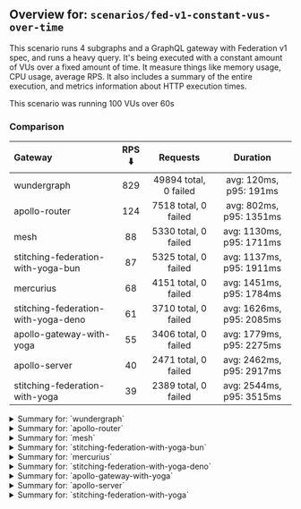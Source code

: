 ## Overview for: `scenarios/fed-v1-constant-vus-over-time`


This scenario runs 4 subgraphs and a GraphQL gateway with Federation v1 spec, and runs a heavy query. It's being executed with a constant amount of VUs over a fixed amount of time. It measure things like memory usage, CPU usage, average RPS. It also includes a summary of the entire execution, and metrics information about HTTP execution times.


This scenario was running 100 VUs over 60s


### Comparison


| Gateway                             | RPS ⬇️ |       Requests        |         Duration         |
| :---------------------------------- | :----: | :-------------------: | :----------------------: |
| wundergraph                         |  829   | 49894 total, 0 failed |  avg: 120ms, p95: 191ms  |
| apollo-router                       |  124   | 7518 total, 0 failed  | avg: 802ms, p95: 1351ms  |
| mesh                                |   88   | 5330 total, 0 failed  | avg: 1130ms, p95: 1711ms |
| stitching-federation-with-yoga-bun  |   87   | 5325 total, 0 failed  | avg: 1137ms, p95: 1911ms |
| mercurius                           |   68   | 4151 total, 0 failed  | avg: 1451ms, p95: 1784ms |
| stitching-federation-with-yoga-deno |   61   | 3710 total, 0 failed  | avg: 1626ms, p95: 2085ms |
| apollo-gateway-with-yoga            |   55   | 3406 total, 0 failed  | avg: 1779ms, p95: 2275ms |
| apollo-server                       |   40   | 2471 total, 0 failed  | avg: 2462ms, p95: 2917ms |
| stitching-federation-with-yoga      |   39   | 2389 total, 0 failed  | avg: 2544ms, p95: 3515ms |



<details>
  <summary>Summary for: `wundergraph`</summary>

  **K6 Output**




```
     ✓ response code was 200
     ✓ no_errors
     ✓ expected_result

     checks.........................: 100.00% ✓ 149682     ✗ 0    
     data_received..................: 249 MB  4.1 MB/s
     data_sent......................: 59 MB   985 kB/s
   ✓ expected_result................: 0.00%   ✓ 0          ✗ 0    
     http_req_blocked...............: avg=47.01µs  min=800ns   med=1.6µs    max=41.45ms  p(90)=2.4µs    p(95)=2.9µs   
     http_req_connecting............: avg=42.2µs   min=0s      med=0s       max=39.34ms  p(90)=0s       p(95)=0s      
     http_req_duration..............: avg=119.91ms min=18.27ms med=113.47ms max=414.21ms p(90)=170.15ms p(95)=191.39ms
       { expected_response:true }...: avg=119.91ms min=18.27ms med=113.47ms max=414.21ms p(90)=170.15ms p(95)=191.39ms
   ✓ http_req_failed................: 0.00%   ✓ 0          ✗ 49894
     http_req_receiving.............: avg=412.63µs min=14.5µs  med=33.29µs  max=119.11ms p(90)=149.79µs p(95)=369.07µs
     http_req_sending...............: avg=60.9µs   min=5.6µs   med=9.29µs   max=86.52ms  p(90)=18µs     p(95)=27.1µs  
     http_req_tls_handshaking.......: avg=0s       min=0s      med=0s       max=0s       p(90)=0s       p(95)=0s      
     http_req_waiting...............: avg=119.44ms min=18.17ms med=113.06ms max=414.17ms p(90)=169.24ms p(95)=190.27ms
     http_reqs......................: 49894   829.615842/s
     iteration_duration.............: avg=120.4ms  min=18.61ms med=113.87ms max=414.43ms p(90)=170.76ms p(95)=192.17ms
     iterations.....................: 49894   829.615842/s
   ✓ no_errors......................: 0.00%   ✓ 0          ✗ 0    
     vus............................: 100     min=100      max=100
     vus_max........................: 100     min=100      max=100
```


**Performance Overview**


<img src="https://imagedelivery.net/KYe9TScr4TldYHA48pczVg/344a2852-17c4-4124-40b5-c5980c239500/public" alt="Performance Overview" />


**HTTP Overview**


<img src="https://imagedelivery.net/KYe9TScr4TldYHA48pczVg/82bf247e-dba3-47dd-ddba-431a23b32a00/public" alt="HTTP Overview" />


  </details>

<details>
  <summary>Summary for: `apollo-router`</summary>

  **K6 Output**




```
     ✓ response code was 200
     ✗ no_errors
      ↳  99% — ✓ 7517 / ✗ 1
     ✓ expected_result

     checks.........................: 99.99% ✓ 22553      ✗ 1    
     data_received..................: 37 MB  619 kB/s
     data_sent......................: 8.9 MB 148 kB/s
   ✓ expected_result................: 0.00%  ✓ 0          ✗ 0    
     http_req_blocked...............: avg=164.84µs min=900ns    med=2.2µs    max=29.8ms  p(90)=3.1µs   p(95)=3.6µs 
     http_req_connecting............: avg=158.55µs min=0s       med=0s       max=29.73ms p(90)=0s      p(95)=0s    
     http_req_duration..............: avg=801.55ms min=280.06ms med=743.54ms max=3.21s   p(90)=1.05s   p(95)=1.35s 
       { expected_response:true }...: avg=801.55ms min=280.06ms med=743.54ms max=3.21s   p(90)=1.05s   p(95)=1.35s 
   ✓ http_req_failed................: 0.00%  ✓ 0          ✗ 7518 
     http_req_receiving.............: avg=53.54µs  min=17.3µs   med=51.29µs  max=6.14ms  p(90)=73.52µs p(95)=79.2µs
     http_req_sending...............: avg=71.19µs  min=6.2µs    med=14.5µs   max=20.55ms p(90)=27.4µs  p(95)=32.4µs
     http_req_tls_handshaking.......: avg=0s       min=0s       med=0s       max=0s      p(90)=0s      p(95)=0s    
     http_req_waiting...............: avg=801.42ms min=279.98ms med=743.48ms max=3.21s   p(90)=1.05s   p(95)=1.35s 
     http_reqs......................: 7518   124.370221/s
     iteration_duration.............: avg=802.04ms min=280.37ms med=743.83ms max=3.22s   p(90)=1.05s   p(95)=1.35s 
     iterations.....................: 7518   124.370221/s
   ✓ no_errors......................: 0.00%  ✓ 0          ✗ 0    
     vus............................: 100    min=100      max=100
     vus_max........................: 100    min=100      max=100
```


**Performance Overview**


<img src="https://imagedelivery.net/KYe9TScr4TldYHA48pczVg/0f9beff8-f7ca-4d92-f3cd-301098e42500/public" alt="Performance Overview" />


**HTTP Overview**


<img src="https://imagedelivery.net/KYe9TScr4TldYHA48pczVg/ec551412-6f88-43f7-9d14-5184f4791200/public" alt="HTTP Overview" />


  </details>

<details>
  <summary>Summary for: `mesh`</summary>

  **K6 Output**




```
     ✓ response code was 200
     ✓ no_errors
     ✓ expected_result

     checks.........................: 100.00% ✓ 15990     ✗ 0    
     data_received..................: 27 MB   441 kB/s
     data_sent......................: 6.3 MB  105 kB/s
   ✓ expected_result................: 0.00%   ✓ 0         ✗ 0    
     http_req_blocked...............: avg=54.99µs min=1.2µs    med=2.15µs  max=12.3ms  p(90)=3.2µs   p(95)=4.1µs 
     http_req_connecting............: avg=51.6µs  min=0s       med=0s      max=12.13ms p(90)=0s      p(95)=0s    
     http_req_duration..............: avg=1.12s   min=241.25ms med=1.07s   max=2.65s   p(90)=1.41s   p(95)=1.71s 
       { expected_response:true }...: avg=1.12s   min=241.25ms med=1.07s   max=2.65s   p(90)=1.41s   p(95)=1.71s 
   ✓ http_req_failed................: 0.00%   ✓ 0         ✗ 5330 
     http_req_receiving.............: avg=53.61µs min=19.9µs   med=52.5µs  max=1.2ms   p(90)=70.72µs p(95)=78.2µs
     http_req_sending...............: avg=24.92µs min=7.6µs    med=12.55µs max=8.32ms  p(90)=22.3µs  p(95)=28.7µs
     http_req_tls_handshaking.......: avg=0s      min=0s       med=0s      max=0s      p(90)=0s      p(95)=0s    
     http_req_waiting...............: avg=1.12s   min=241.16ms med=1.07s   max=2.65s   p(90)=1.41s   p(95)=1.71s 
     http_reqs......................: 5330    88.139179/s
     iteration_duration.............: avg=1.13s   min=241.57ms med=1.07s   max=2.65s   p(90)=1.41s   p(95)=1.71s 
     iterations.....................: 5330    88.139179/s
   ✓ no_errors......................: 0.00%   ✓ 0         ✗ 0    
     vus............................: 100     min=100     max=100
     vus_max........................: 100     min=100     max=100
```


**Performance Overview**


<img src="https://imagedelivery.net/KYe9TScr4TldYHA48pczVg/0c083c91-ccfb-4038-427e-98137fd17800/public" alt="Performance Overview" />


**HTTP Overview**


<img src="https://imagedelivery.net/KYe9TScr4TldYHA48pczVg/d1887f96-7c65-4210-d41f-791f8d709400/public" alt="HTTP Overview" />


  </details>

<details>
  <summary>Summary for: `stitching-federation-with-yoga-bun`</summary>

  **K6 Output**




```
     ✓ response code was 200
     ✓ no_errors
     ✓ expected_result

     checks.........................: 100.00% ✓ 15975    ✗ 0    
     data_received..................: 27 MB   438 kB/s
     data_sent......................: 6.3 MB  104 kB/s
   ✓ expected_result................: 0.00%   ✓ 0        ✗ 0    
     http_req_blocked...............: avg=356.32µs min=900ns    med=1.5µs  max=38.42ms p(90)=2.7µs  p(95)=3.8µs   
     http_req_connecting............: avg=142.27µs min=0s       med=0s     max=15.73ms p(90)=0s     p(95)=0s      
     http_req_duration..............: avg=1.13s    min=540.53ms med=1.06s  max=3.17s   p(90)=1.47s  p(95)=1.91s   
       { expected_response:true }...: avg=1.13s    min=540.53ms med=1.06s  max=3.17s   p(90)=1.47s  p(95)=1.91s   
   ✓ http_req_failed................: 0.00%   ✓ 0        ✗ 5325 
     http_req_receiving.............: avg=62.67µs  min=15.2µs   med=24.5µs max=29.12ms p(90)=52µs   p(95)=76.58µs 
     http_req_sending...............: avg=131.34µs min=5.6µs    med=9.1µs  max=47.84ms p(90)=25.1µs p(95)=114.42µs
     http_req_tls_handshaking.......: avg=0s       min=0s       med=0s     max=0s      p(90)=0s     p(95)=0s      
     http_req_waiting...............: avg=1.13s    min=540.5ms  med=1.06s  max=3.17s   p(90)=1.47s  p(95)=1.91s   
     http_reqs......................: 5325    87.81557/s
     iteration_duration.............: avg=1.13s    min=540.82ms med=1.06s  max=3.17s   p(90)=1.47s  p(95)=1.91s   
     iterations.....................: 5325    87.81557/s
   ✓ no_errors......................: 0.00%   ✓ 0        ✗ 0    
     vus............................: 100     min=100    max=100
     vus_max........................: 100     min=100    max=100
```


**Performance Overview**


<img src="https://imagedelivery.net/KYe9TScr4TldYHA48pczVg/d03c69ee-d24e-426b-ad34-454cf5274800/public" alt="Performance Overview" />


**HTTP Overview**


<img src="https://imagedelivery.net/KYe9TScr4TldYHA48pczVg/14daefef-4191-40f5-13be-bd11dbee9800/public" alt="HTTP Overview" />


  </details>

<details>
  <summary>Summary for: `mercurius`</summary>

  **K6 Output**




```
     ✓ response code was 200
     ✓ no_errors
     ✓ expected_result

     checks.........................: 100.00% ✓ 12453     ✗ 0    
     data_received..................: 21 MB   346 kB/s
     data_sent......................: 4.9 MB  82 kB/s
   ✓ expected_result................: 0.00%   ✓ 0         ✗ 0    
     http_req_blocked...............: avg=148.71µs min=1.5µs    med=3µs    max=16.67ms p(90)=4.1µs  p(95)=13.8µs 
     http_req_connecting............: avg=143.94µs min=0s       med=0s     max=16.57ms p(90)=0s     p(95)=0s     
     http_req_duration..............: avg=1.45s    min=436.05ms med=1.36s  max=4.98s   p(90)=1.65s  p(95)=1.78s  
       { expected_response:true }...: avg=1.45s    min=436.05ms med=1.36s  max=4.98s   p(90)=1.65s  p(95)=1.78s  
   ✓ http_req_failed................: 0.00%   ✓ 0         ✗ 4151 
     http_req_receiving.............: avg=73.64µs  min=26.9µs   med=69µs   max=8.38ms  p(90)=91.2µs p(95)=99.4µs 
     http_req_sending...............: avg=41.22µs  min=7.2µs    med=18.2µs max=8.93ms  p(90)=34.7µs p(95)=42.25µs
     http_req_tls_handshaking.......: avg=0s       min=0s       med=0s     max=0s      p(90)=0s     p(95)=0s     
     http_req_waiting...............: avg=1.45s    min=435.99ms med=1.36s  max=4.98s   p(90)=1.65s  p(95)=1.78s  
     http_reqs......................: 4151    68.695143/s
     iteration_duration.............: avg=1.45s    min=436.34ms med=1.36s  max=4.99s   p(90)=1.65s  p(95)=1.78s  
     iterations.....................: 4151    68.695143/s
   ✓ no_errors......................: 0.00%   ✓ 0         ✗ 0    
     vus............................: 100     min=100     max=100
     vus_max........................: 100     min=100     max=100
```


**Performance Overview**


<img src="https://imagedelivery.net/KYe9TScr4TldYHA48pczVg/c8d71093-eaee-4231-c580-e37da0000a00/public" alt="Performance Overview" />


**HTTP Overview**


<img src="https://imagedelivery.net/KYe9TScr4TldYHA48pczVg/25e05e23-3d4a-42ca-614c-c495ef526500/public" alt="HTTP Overview" />


  </details>

<details>
  <summary>Summary for: `stitching-federation-with-yoga-deno`</summary>

  **K6 Output**




```
     ✓ response code was 200
     ✗ no_errors
      ↳  99% — ✓ 3709 / ✗ 1
     ✓ expected_result

     checks.........................: 99.99% ✓ 11129    ✗ 1    
     data_received..................: 19 MB  307 kB/s
     data_sent......................: 4.4 MB 73 kB/s
   ✓ expected_result................: 0.00%  ✓ 0        ✗ 0    
     http_req_blocked...............: avg=125.29µs min=900ns    med=1.9µs  max=12.35ms p(90)=3.2µs  p(95)=4.25µs 
     http_req_connecting............: avg=119.62µs min=0s       med=0s     max=12.28ms p(90)=0s     p(95)=0s     
     http_req_duration..............: avg=1.62s    min=519.2ms  med=1.57s  max=2.82s   p(90)=1.91s  p(95)=2.08s  
       { expected_response:true }...: avg=1.62s    min=519.2ms  med=1.57s  max=2.82s   p(90)=1.91s  p(95)=2.08s  
   ✓ http_req_failed................: 0.00%  ✓ 0        ✗ 3710 
     http_req_receiving.............: avg=72.36µs  min=16.5µs   med=31.2µs max=5.59ms  p(90)=79.1µs p(95)=91.75µs
     http_req_sending...............: avg=40.8µs   min=6.3µs    med=11.7µs max=9.11ms  p(90)=27.5µs p(95)=102.9µs
     http_req_tls_handshaking.......: avg=0s       min=0s       med=0s     max=0s      p(90)=0s     p(95)=0s     
     http_req_waiting...............: avg=1.62s    min=519.15ms med=1.57s  max=2.82s   p(90)=1.91s  p(95)=2.08s  
     http_reqs......................: 3710   61.33441/s
     iteration_duration.............: avg=1.62s    min=519.49ms med=1.57s  max=2.83s   p(90)=1.91s  p(95)=2.08s  
     iterations.....................: 3710   61.33441/s
   ✓ no_errors......................: 0.00%  ✓ 0        ✗ 0    
     vus............................: 100    min=100    max=100
     vus_max........................: 100    min=100    max=100
```


**Performance Overview**


<img src="https://imagedelivery.net/KYe9TScr4TldYHA48pczVg/ddc066d8-1305-4a3d-48d0-f3a47fad7600/public" alt="Performance Overview" />


**HTTP Overview**


<img src="https://imagedelivery.net/KYe9TScr4TldYHA48pczVg/ffba8e3d-8305-4288-638e-49e6a9c67a00/public" alt="HTTP Overview" />


  </details>

<details>
  <summary>Summary for: `apollo-gateway-with-yoga`</summary>

  **K6 Output**




```
     ✓ response code was 200
     ✗ no_errors
      ↳  99% — ✓ 3382 / ✗ 24
     ✗ expected_result
      ↳  99% — ✓ 3403 / ✗ 3

     checks.........................: 99.73% ✓ 10191     ✗ 27   
     data_received..................: 17 MB  279 kB/s
     data_sent......................: 4.0 MB 66 kB/s
   ✓ expected_result................: 0.00%  ✓ 0         ✗ 0    
     http_req_blocked...............: avg=102.74µs min=1.3µs    med=2.5µs  max=20.21ms p(90)=4.1µs  p(95)=12.4µs 
     http_req_connecting............: avg=98.28µs  min=0s       med=0s     max=20.16ms p(90)=0s     p(95)=0s     
     http_req_duration..............: avg=1.77s    min=478.87ms med=1.71s  max=3.66s   p(90)=2.08s  p(95)=2.27s  
       { expected_response:true }...: avg=1.77s    min=478.87ms med=1.71s  max=3.66s   p(90)=2.08s  p(95)=2.27s  
   ✓ http_req_failed................: 0.00%  ✓ 0         ✗ 3406 
     http_req_receiving.............: avg=66.7µs   min=22.8µs   med=61.6µs max=4.76ms  p(90)=89.2µs p(95)=96.67µs
     http_req_sending...............: avg=49.03µs  min=9.19µs   med=15.3µs max=3.43ms  p(90)=30.7µs p(95)=37.37µs
     http_req_tls_handshaking.......: avg=0s       min=0s       med=0s     max=0s      p(90)=0s     p(95)=0s     
     http_req_waiting...............: avg=1.77s    min=478.74ms med=1.71s  max=3.66s   p(90)=2.08s  p(95)=2.27s  
     http_reqs......................: 3406   55.859135/s
     iteration_duration.............: avg=1.77s    min=479.15ms med=1.71s  max=3.66s   p(90)=2.08s  p(95)=2.27s  
     iterations.....................: 3406   55.859135/s
   ✓ no_errors......................: 0.00%  ✓ 0         ✗ 0    
     vus............................: 20     min=20      max=100
     vus_max........................: 100    min=100     max=100
```


**Performance Overview**


<img src="https://imagedelivery.net/KYe9TScr4TldYHA48pczVg/db3c3b84-47b6-4968-420b-dac37b126000/public" alt="Performance Overview" />


**HTTP Overview**


<img src="https://imagedelivery.net/KYe9TScr4TldYHA48pczVg/cd13d02e-a037-4300-18c9-cfc3bedaf000/public" alt="HTTP Overview" />


  </details>

<details>
  <summary>Summary for: `apollo-server`</summary>

  **K6 Output**




```
     ✓ response code was 200
     ✗ no_errors
      ↳  99% — ✓ 2454 / ✗ 17
     ✗ expected_result
      ↳  99% — ✓ 2469 / ✗ 2

     checks.........................: 99.74% ✓ 7394      ✗ 19   
     data_received..................: 13 MB  208 kB/s
     data_sent......................: 2.9 MB 48 kB/s
   ✓ expected_result................: 0.00%  ✓ 0         ✗ 0    
     http_req_blocked...............: avg=472.83µs min=1.8µs    med=2.9µs  max=33.42ms p(90)=5.4µs   p(95)=24.9µs  
     http_req_connecting............: avg=458.77µs min=0s       med=0s     max=33.38ms p(90)=0s      p(95)=0s      
     http_req_duration..............: avg=2.46s    min=983.42ms med=2.2s   max=26.58s  p(90)=2.61s   p(95)=2.91s   
       { expected_response:true }...: avg=2.46s    min=983.42ms med=2.2s   max=26.58s  p(90)=2.61s   p(95)=2.91s   
   ✓ http_req_failed................: 0.00%  ✓ 0         ✗ 2471 
     http_req_receiving.............: avg=82.54µs  min=31.3µs   med=75µs   max=1.67ms  p(90)=120.5µs p(95)=146.35µs
     http_req_sending...............: avg=76.22µs  min=10.4µs   med=20.2µs max=9.73ms  p(90)=47.8µs  p(95)=83.95µs 
     http_req_tls_handshaking.......: avg=0s       min=0s       med=0s     max=0s      p(90)=0s      p(95)=0s      
     http_req_waiting...............: avg=2.46s    min=978.22ms med=2.2s   max=26.58s  p(90)=2.61s   p(95)=2.91s   
     http_reqs......................: 2471   40.294937/s
     iteration_duration.............: avg=2.46s    min=1s       med=2.2s   max=26.59s  p(90)=2.61s   p(95)=2.91s   
     iterations.....................: 2471   40.294937/s
   ✓ no_errors......................: 0.00%  ✓ 0         ✗ 0    
     vus............................: 58     min=58      max=100
     vus_max........................: 100    min=100     max=100
```


**Performance Overview**


<img src="https://imagedelivery.net/KYe9TScr4TldYHA48pczVg/c7c66c96-b758-4482-3e6b-0835a7a05200/public" alt="Performance Overview" />


**HTTP Overview**


<img src="https://imagedelivery.net/KYe9TScr4TldYHA48pczVg/89c90f2b-c396-43b1-d30e-609d5045e100/public" alt="HTTP Overview" />


  </details>

<details>
  <summary>Summary for: `stitching-federation-with-yoga`</summary>

  **K6 Output**




```
     ✓ response code was 200
     ✗ no_errors
      ↳  99% — ✓ 2366 / ✗ 23
     ✗ expected_result
      ↳  99% — ✓ 2388 / ✗ 1

     checks.........................: 99.66% ✓ 7143      ✗ 24   
     data_received..................: 12 MB  197 kB/s
     data_sent......................: 2.8 MB 46 kB/s
   ✓ expected_result................: 0.00%  ✓ 0         ✗ 0    
     http_req_blocked...............: avg=394.47µs min=1.1µs  med=3µs    max=21.25ms p(90)=4.8µs    p(95)=22.26µs 
     http_req_connecting............: avg=379.79µs min=0s     med=0s     max=21.2ms  p(90)=0s       p(95)=0s      
     http_req_duration..............: avg=2.54s    min=1.18s  med=2.4s   max=5.62s   p(90)=3.01s    p(95)=3.51s   
       { expected_response:true }...: avg=2.54s    min=1.18s  med=2.4s   max=5.62s   p(90)=3.01s    p(95)=3.51s   
   ✓ http_req_failed................: 0.00%  ✓ 0         ✗ 2389 
     http_req_receiving.............: avg=80.15µs  min=19.9µs med=71.6µs max=4.5ms   p(90)=104.54µs p(95)=121.32µs
     http_req_sending...............: avg=88.7µs   min=7.5µs  med=20.1µs max=19.04ms p(90)=39.22µs  p(95)=112.36µs
     http_req_tls_handshaking.......: avg=0s       min=0s     med=0s     max=0s      p(90)=0s       p(95)=0s      
     http_req_waiting...............: avg=2.54s    min=1.18s  med=2.4s   max=5.62s   p(90)=3.01s    p(95)=3.51s   
     http_reqs......................: 2389   39.064392/s
     iteration_duration.............: avg=2.54s    min=1.18s  med=2.4s   max=5.63s   p(90)=3.01s    p(95)=3.52s   
     iterations.....................: 2389   39.064392/s
   ✓ no_errors......................: 0.00%  ✓ 0         ✗ 0    
     vus............................: 50     min=50      max=100
     vus_max........................: 100    min=100     max=100
```


**Performance Overview**


<img src="https://imagedelivery.net/KYe9TScr4TldYHA48pczVg/2360046b-5c50-4fb1-1282-253ccc00ca00/public" alt="Performance Overview" />


**HTTP Overview**


<img src="https://imagedelivery.net/KYe9TScr4TldYHA48pczVg/2972ceef-3b95-44ed-855f-638defba5500/public" alt="HTTP Overview" />


  </details>